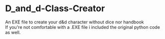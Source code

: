 # D_and_d-Class-Creator
An EXE file to create your d&amp;d character without dice nor handbook <br>
If you're not comfortable with a .EXE file i included the original python code as well.

